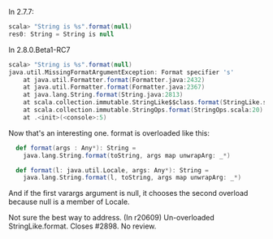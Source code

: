 In 2.7.7:

```scala
scala> "String is %s".format(null)
res0: String = String is null
```

In 2.8.0.Beta1-RC7

```scala
scala> "String is %s".format(null)
java.util.MissingFormatArgumentException: Format specifier 's'
	at java.util.Formatter.format(Formatter.java:2432)
	at java.util.Formatter.format(Formatter.java:2367)
	at java.lang.String.format(String.java:2813)
	at scala.collection.immutable.StringLike$$class.format(StringLike.scala:267)
	at scala.collection.immutable.StringOps.format(StringOps.scala:20)
	at .<init>(<console>:5)
```
Now that's an interesting one.  format is overloaded like this:
```scala
  def format(args : Any*): String =
    java.lang.String.format(toString, args map unwrapArg: _*)

  def format(l: java.util.Locale, args: Any*): String =
    java.lang.String.format(l, toString, args map unwrapArg: _*)
```
And if the first varargs argument is null, it chooses the second overload because null is a member of Locale.

Not sure the best way to address.
(In r20609) Un-overloaded StringLike.format.  Closes #2898.  No review.
